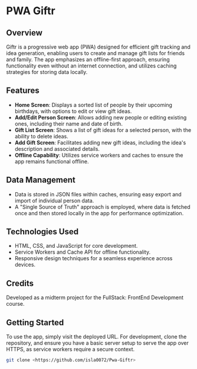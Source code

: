 # PWA Giftr

## Overview
Giftr is a progressive web app (PWA) designed for efficient gift tracking and idea generation, enabling users to create and manage gift lists for friends and family. The app emphasizes an offline-first approach, ensuring functionality even without an internet connection, and utilizes caching strategies for storing data locally.

## Features
- **Home Screen**: Displays a sorted list of people by their upcoming birthdays, with options to edit or view gift ideas.
- **Add/Edit Person Screen**: Allows adding new people or editing existing ones, including their name and date of birth.
- **Gift List Screen**: Shows a list of gift ideas for a selected person, with the ability to delete ideas.
- **Add Gift Screen**: Facilitates adding new gift ideas, including the idea's description and associated details.
- **Offline Capability**: Utilizes service workers and caches to ensure the app remains functional offline.

## Data Management
- Data is stored in JSON files within caches, ensuring easy export and import of individual person data.
- A "Single Source of Truth" approach is employed, where data is fetched once and then stored locally in the app for performance optimization.

## Technologies Used
- HTML, CSS, and JavaScript for core development.
- Service Workers and Cache API for offline functionality.
- Responsive design techniques for a seamless experience across devices.

## Credits
Developed as a midterm project for the FullStack: FrontEnd Development course.

## Getting Started
To use the app, simply visit the deployed URL. For development, clone the repository, and ensure you have a basic server setup to serve the app over HTTPS, as service workers require a secure context.

```bash
git clone <https://github.com/isla0072/Pwa-Giftr>
